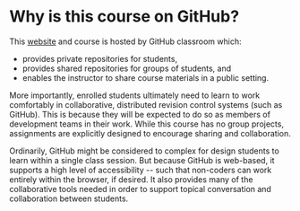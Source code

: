 # Why is this course on GitHub?

This [website](https://ub-idia640-2016.github.io) and course is hosted by GitHub classroom which:

- provides private repositories for students,
- provides shared repositories for groups of students, and
- enables the instructor to share course materials in a public setting.

More importantly, enrolled students ultimately need to learn to work comfortably in  collaborative, distributed revision control systems (such as GitHub). This is because they will be expected to do so as members of development teams in their work. While this course has no group projects,  assignments are explicitly designed to encourage sharing and collaboration.

Ordinarily, GitHub might be considered to complex for design students to learn within a single class session. But because GitHub is web-based, it supports a high level of accessibility -- such that non-coders can work entirely within the browser, if desired. It also provides many of the collaborative tools needed in order to support topical conversation and collaboration between students.
